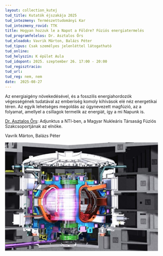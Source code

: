```yaml
---
layout: collection_kutej
tud_title: Kutatók éjszakája 2025
tud_intezmeny: Természettudományi Kar
tud_intezmeny_rovid: TTK
title: Hogyan hozzuk le a Napot a Földre? Fúziós energiatermelés
tud_programfelelos: Dr. Asztalos Őrs
tud_eloadok: Vavrik Márton, Balázs Péter
tud_tipus: Csak személyes jelenléttel látogatható
tud_online: 
tud_helyszin: K épület Aula
tud_idopont: 2025. szeptember 26. 17:00 - 20:00
tud_regisztracio: 
tud_url: 
tud_reg: nem, nem
date:  2025-08-27
---
```


Az energiaigény növekedésével, és a fosszilis energiahordozók végességének tudatával az emberiség komoly kihívások elé néz energetikai téren. 
Az egyik lehetséges megoldás az úgynevezett magfúzió, az a folyamat, amellyel a csillagok termelik az energiát, így a mi Napunk is.

[Dr. Asztalos Őrs](https://www.reak.bme.hu/munkatars/oktatok/asztalos-ors.html): Adjunktus a NTI-ben, a Magyar Nukleáris Társaság Fúziós Szakcsoportjának az elnöke.

Vavrik Márton, Balázs Péter

![Hogyan hozzuk le a Napot a Földre? Fúziós energiatermelés](../2025/images/hogyan-hozzuk-le-a-napot-a-foldre-fuzios-energiatermeles.png)
